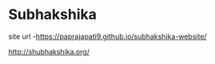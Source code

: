 # Subhakshika #
site url -https://paprajapati9.github.io/subhakshika-website/


http://shubhakshika.org/
